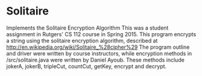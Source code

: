 # Solitaire
Implements the Solitaire Encryption Algorithm
This was a student assignment in Rutgers' CS 112 course in Spring 2015. This program encrypts a string using the solitaire
encryption algorithm, described at 
http://en.wikipedia.org/wiki/Solitaire_%28cipher%29
The program outline and driver were written by course instructors, while encryption methods in /src/solitaire.java were
written by Daniel Ayoub. These methods include jokerA, jokerB, tripleCut, countCut, getKey, encrypt and decrypt. 
